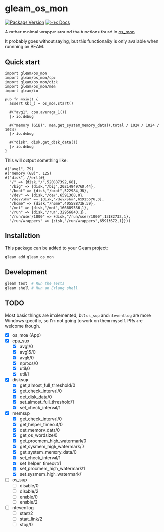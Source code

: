 # gleam_os_mon

[![Package Version](https://img.shields.io/hexpm/v/gleam_os_mon)](https://hex.pm/packages/gleam_os_mon)
[![Hex Docs](https://img.shields.io/badge/hex-docs-ffaff3)](https://hexdocs.pm/gleam_os_mon/)

A rather minimal wrapper around the functions found in
[os_mon](https://www.erlang.org/doc/apps/os_mon/index.html).

It probably goes without saying, but this functionality is only available when
runnning on BEAM.

## Quick start

```gleam
import gleam/os_mon
import gleam/os_mon/cpu
import gleam/os_mon/disk
import gleam/os_mon/mem
import gleam/io

pub fn main() {
  assert Ok(_) = os_mon.start()

  #("avg1", cpu.average_1())
  |> io.debug

  #("memory (GiB)", mem.get_system_memory_data().total / 1024 / 1024 / 1024)
  |> io.debug

  #("disk", disk.get_disk_data())
  |> io.debug
}
```

This will output something like:

```
#("avg1", 79)
#("memory (GB)", 125)
#("disk", //erl(#{
  "/" => {disk,"/",520187392,68},
  "/big" => {disk,"/big",20214949760,44},
  "/boot" => {disk,"/boot",522984,38},
  "/dev" => {disk,"/dev",6591368,0},
  "/dev/shm" => {disk,"/dev/shm",65913676,3},
  "/home" => {disk,"/home",405588736,59},
  "/mnt" => {disk,"/mnt",166689536,1},
  "/run" => {disk,"/run",32956840,1},
  "/run/user/1000" => {disk,"/run/user/1000",13182732,1},
  "/run/wrappers" => {disk,"/run/wrappers",65913672,1}}))
```

## Installation

This package can be added to your Gleam project:

```sh
gleam add gleam_os_mon
```

## Development

```sh
gleam test  # Run the tests
gleam shell # Run an Erlang shell
```

## TODO

Most basic things are implemented, but `os_sup` and `nteventlog` are more
Windows specific, so I'm not going to work on them myself. PRs are welcome
though.

- [x] os_mon (App)
- [x] cpu_sup
  - [x] avg1/0
  - [x] avg15/0
  - [x] avg5/0
  - [x] nprocs/0
  - [x] util/0
  - [x] util/1
- [x] disksup
  - [x] get_almost_full_threshold/0
  - [x] get_check_interval/0
  - [x] get_disk_data/0
  - [x] set_almost_full_threshold/1
  - [x] set_check_interval/1
- [x] memsup
  - [x] get_check_interval/0
  - [x] get_helper_timeout/0
  - [x] get_memory_data/0
  - [x] get_os_wordsize/0
  - [x] get_procmem_high_watermark/0
  - [x] get_sysmem_high_watermark/0
  - [x] get_system_memory_data/0
  - [x] set_check_interval/1
  - [x] set_helper_timeout/1
  - [x] set_procmem_high_watermark/1
  - [x] set_sysmem_high_watermark/1
- [ ] os_sup
  - [ ] disable/0
  - [ ] disable/2
  - [ ] enable/0
  - [ ] enable/2
- [ ] nteventlog
  - [ ] start/2
  - [ ] start_link/2
  - [ ] stop/0
